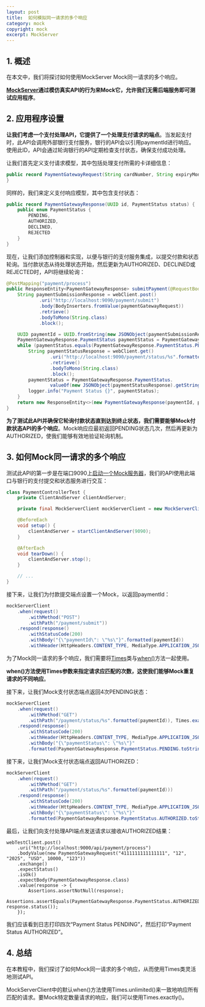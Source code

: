 ```yaml
---
layout: post
title:  如何模拟同一请求的多个响应
category: mock
copyright: mock
excerpt: MockServer
---
```


## 1. 概述

在本文中，我们将探讨如何使用MockServer Mock同一请求的多个响应。

**[MockServer](https://www.baeldung.com/mockserver)通过模仿真实API的行为来Mock它，允许我们无需后端服务即可测试应用程序**。

## 2. 应用程序设置

**让我们考虑一个支付处理API，它提供了一个处理支付请求的端点**。当发起支付时，此API会调用外部银行支付服务，银行的API会以引用paymentId进行响应。使用此ID，API会通过轮询银行的API定期检查支付状态，确保支付成功处理。

让我们首先定义支付请求模型，其中包括处理支付所需的卡详细信息：

```java
public record PaymentGatewayRequest(String cardNumber, String expiryMonth, String expiryYear, String currency, int amount, String cvv) {
}
```

同样的，我们来定义支付响应模型，其中包含支付状态：

```java
public record PaymentGatewayResponse(UUID id, PaymentStatus status) {
    public enum PaymentStatus {
        PENDING,
        AUTHORIZED,
        DECLINED,
        REJECTED
    }
}
```

现在，让我们添加控制器和实现，以便与银行的支付服务集成，以提交付款和状态轮询。当付款状态从待处理状态开始，然后更新为AUTHORIZED、DECLINED或REJECTED时，API将继续轮询：

```java
@PostMapping("payment/process")
public ResponseEntity<PaymentGatewayResponse> submitPayment(@RequestBody PaymentGatewayRequest paymentGatewayRequest) throws JSONException {
    String paymentSubmissionResponse = webClient.post()
            .uri("http://localhost:9090/payment/submit")
            .body(BodyInserters.fromValue(paymentGatewayRequest))
            .retrieve()
            .bodyToMono(String.class)
            .block();

    UUID paymentId = UUID.fromString(new JSONObject(paymentSubmissionResponse).getString("paymentId"));
    PaymentGatewayResponse.PaymentStatus paymentStatus = PaymentGatewayResponse.PaymentStatus.PENDING;
    while (paymentStatus.equals(PaymentGatewayResponse.PaymentStatus.PENDING)) {
        String paymentStatusResponse = webClient.get()
                .uri("http://localhost:9090/payment/status/%s".formatted(paymentId))
                .retrieve()
                .bodyToMono(String.class)
                .block();
        paymentStatus = PaymentGatewayResponse.PaymentStatus.
                valueOf(new JSONObject(paymentStatusResponse).getString("paymentStatus"));
        logger.info("Payment Status {}", paymentStatus);
    }
    return new ResponseEntity<>(new PaymentGatewayResponse(paymentId, paymentStatus), HttpStatus.OK);
}
```

**为了测试此API并确保它轮询付款状态直到达到终止状态，我们需要能够Mock付款状态API的多个响应**。Mock响应应最初返回PENDING状态几次，然后再更新为AUTHORIZED，使我们能够有效地验证轮询机制。

## 3. 如何Mock同一请求的多个响应

测试此API的第一步是在端口9090上[启动一个Mock服务器](https://www.baeldung.com/mockserver#2-launching-via-java-api)，我们的API使用此端口与银行的支付提交和状态服务进行交互：

```java
class PaymentControllerTest {
    private ClientAndServer clientAndServer;

    private final MockServerClient mockServerClient = new MockServerClient("localhost", 9090);

    @BeforeEach
    void setup() {
        clientAndServer = startClientAndServer(9090);
    }

    @AfterEach
    void tearDown() {
        clientAndServer.stop();
    }

    // ...
}
```

接下来，让我们为付款提交端点设置一个Mock，以返回paymentId：

```java
mockServerClient
    .when(request()
        .withMethod("POST")
        .withPath("/payment/submit"))
    .respond(response()
        .withStatusCode(200)
        .withBody("{\"paymentId\": \"%s\"}".formatted(paymentId))
        .withHeader(HttpHeaders.CONTENT_TYPE, MediaType.APPLICATION_JSON_VALUE));
```

为了Mock同一请求的多个响应，我们需要将[Times](https://5-2.mock-server.com/apidocs/org/mockserver/matchers/Times.html)类与[when()](https://mock-server.com/versions/5.11.0/apidocs/org/mockserver/client/MockServerClient.html#when-org.mockserver.model.RequestDefinition-org.mockserver.matchers.Times-)方法一起使用。

**when()方法使用Times参数来指定请求应匹配的次数，这使我们能够Mock重复请求的不同响应**。

接下来，让我们Mock支付状态端点返回4次PENDING状态：

```java
mockServerClient
    .when(request()
        .withMethod("GET")
        .withPath("/payment/status/%s".formatted(paymentId)), Times.exactly(4))
    .respond(response()
        .withStatusCode(200)
        .withHeader(HttpHeaders.CONTENT_TYPE, MediaType.APPLICATION_JSON_VALUE)
        .withBody("{\"paymentStatus\": \"%s\"}"
        .formatted(PaymentGatewayResponse.PaymentStatus.PENDING.toString())));
```

接下来，让我们Mock支付状态端点返回AUTHORIZED：

```java
mockServerClient
    .when(request()
        .withMethod("GET")
        .withPath("/payment/status/%s".formatted(paymentId)))
    .respond(response()
        .withStatusCode(200)
        .withHeader(HttpHeaders.CONTENT_TYPE, MediaType.APPLICATION_JSON_VALUE)
        .withBody("{\"paymentStatus\": \"%s\"}"
        .formatted(PaymentGatewayResponse.PaymentStatus.AUTHORIZED.toString())));
```

最后，让我们向支付处理API端点发送请求以接收AUTHORIZED结果：

```text
webTestClient.post()
    .uri("http://localhost:9000/api/payment/process")
    .bodyValue(new PaymentGatewayRequest("4111111111111111", "12", "2025", "USD", 10000, "123"))
    .exchange()
    .expectStatus()
    .isOk()
    .expectBody(PaymentGatewayResponse.class)
    .value(response -> {
        Assertions.assertNotNull(response);
        Assertions.assertEquals(PaymentGatewayResponse.PaymentStatus.AUTHORIZED, response.status());
    });
```

我们应该看到日志打印四次“Payment Status PENDING”，然后打印“Payment Status AUTHORIZED”。

## 4. 总结

在本教程中，我们探讨了如何Mock同一请求的多个响应，从而使用Times类灵活地测试API。

MockServerClient中的默认when()方法使用Times.unlimited()来一致地响应所有匹配的请求。要Mock特定数量请求的响应，我们可以使用Times.exactly()。